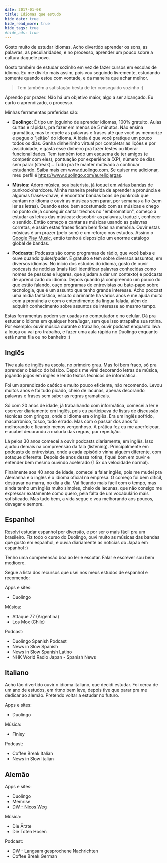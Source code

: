 ```yaml
---
date: 2017-01-08
title: Idiomas que estudo
hide_date: true
hide_read_more: true
hide_tags: true
#hide_ads: true
---
```


Gosto muito de estudar idiomas. Acho divertido aprender os sons, as palavras, as peculiaridades, e no processo, aprender um pouco sobre a cultura daquele povo.

Gosto também de estudar sozinho em vez de fazer cursos em escolas de idioma. Eu me divirto mais assim, pois vou seguindo livremente, estudando somente quando estou com vontade, e da maneira que achar melhor.

> Tem também a satisfação besta de ter conseguido sozinho :)

Aprendo por prazer. Não há um objetivo maior, algo a ser alcançado. Eu curto o aprendizado, o processo.

Minhas ferramentas preferidas são:

- **Duolingo:** É tipo um joguinho de aprender idiomas, 100% gratuito. Aulas curtas e rápidas, pra fazer em menos de 5 minutos. Não ensina gramática, mas te repete as palavras e frases até que você as memorize e pegue o "jeitão" do idioma. A ideia é que você pratique um pouco todos os dias. Ganha dinheirinho virtual por completar as lições e por assiduidade, e gasta esse dinheiro pra fazer testes ou liberar funcionalidades. Tem também todo um esquema de ter amigos (e competir com eles), pontuação por experiência (XP), número de dias sem parar (streak)... Tudo pra te manter motivado a continuar estudando. Saiba mais em www.duolingo.com. Se quiser me adicionar, meu perfil é https://www.duolingo.com/aureliojargas.

- **Música:** Adoro música, sou baterista, [já toquei em várias bandas](/musica/) de punkrock/hardcore. Minha maneira preferida de aprender a pronúncia e algumas frases-chave, é encontrar bandas boas de punkrock que cantam no idioma e ouvir as músicas sem parar, por semanas a fio (sem ler as letras). Quando estou bem acostumado com as músicas e chego no ponto de já conseguir cantar trechos no "embromation", começo a estudar as letras das músicas: descobrir as palavras, traduzir, conhecer o sentido. Então começo a cantar as músicas usando as palavras corretas, e assim estas frases ficam bem fixas na memória. Ouvir estas músicas é um prazer (pelo som) e um reforço nos estudos. Assino o [Google Play Music](https://play.google.com/music/), então tenho à disposição um enorme catálogo global de bandas.

- **Podcasts:** Podcasts são como programas de rádio, que você baixa e ouve quando quiser/puder. É gratuito e tem sobre diversos assuntos, em diversos idiomas. No início dos estudos do idioma, gosto de ouvir podcasts de notícias (mais fácil identificar palavras conhecidas como nomes de pessoas e lugares, que ajudam a dar um contexto) e podcasts de aprendizado do idioma. Depois quando já compreendo um pouco do que estão falando, ouço programas de entrevistas ou bate-papo sobre tecnologia, que é um assunto que tenho grande interesse. Acho podcast uma mídia fantástica, escuto diarimante há vários anos e me ajuda muito com a pronúncia e com o entendimento da língua falada, além de adquirir conhecimento sobre assuntos de interesse ao mesmo tempo.

Estas ferramentas podem ser usadas no computador e no celular. Dá pra estudar o idioma em qualquer hora/lugar, sem que isso atrapalhe sua rotina. Por exemplo: ouvir música durante o trabalho, ouvir podcast enquanto lava a louça ou vai pro trabalho, e fazer uma aula rápida no Duolingo enquanto está numa fila ou no banheiro :)


## Inglês

Tive aula de inglês na escola, no primeiro grau. Mas foi bem fraco, só pra aprender o básico do básico. Depois me virei decorando letras de música, jogando jogos em inglês e lendo textos técnicos de informática.

Foi um aprendizado caótico e muito pouco eficiente, não recomendo. Levou muitos anos e foi tudo picado, cheio de lacunas, apenas decorando palavras e frases sem saber as regras gramaticais.

Só com 20 anos de idade, já trabalhando com informática, comecei a ler e escrever diariamente em inglês, pois eu participava de listas de discussão técnicas com gringos, onde o idioma era o inglês. Era um inglês sofrido, macarrônico, tosco, tudo errado. Mas com o passar dos anos foi melhorando e ficando menos vergonhoso. A prática fez eu me aperfeiçoar, e acabei decorando a maioria das regras, por repetição.

Lá pelos 30 anos comecei a ouvir podcasts diariamente, em inglês. Isso ajudou demais na compreensão da fala (listening). Principalmente em podcasts de entrevistas, onde a cada episódio vinha alguém diferente, com sotaque diferente. Depois de anos dessa rotina, fiquei bom em ouvir e entender bem mesmo ouvindo acelerado (1.5x da velocidade normal).

Finalmente aos 40 anos de idade, comecei a falar inglês, pois me mudei pra Alemanha e o inglês é o idioma oficial na empresa. O começo foi bem difícil, destravar na marra, no dia a dia. Vai ficando mais fácil com o tempo, mas ainda tenho um inglês muito simples, cheio de lacunas, que não consigo me expressar exatamente como quero, pela falta de um vocabulário mais sofisticado. Mas tudo bem, a vida segue e vou melhorando aos poucos, devagar e sempre.


## Espanhol

Resolvi estudar espanhol por diversão, e por ser o mais fácil pra um brasileiro. Fiz todo o curso do Duolingo, ouvi muito as músicas das bandas que gosto em espanhol, e ouvia diariamente as notícias do Japão em espanhol :)

Tenho uma compreensão boa ao ler e escutar. Falar e escrever sou bem medíocre.

Segue a lista dos recursos que usei nos meus estudos de espanhol e recomendo:

Apps e sites:

- Duolingo

Música:

- Attaque 77 (Argentina)
- Los Mox (Chile)

Podcast:

- Duolingo Spanish Podcast
- News in Slow Spanish
- News in Slow Spanish Latino
- NHK World Radio Japan - Spanish News


## Italiano

Acho tão divertido ouvir o idioma italiano, que decidi estudar. Foi cerca de um ano de estudos, em ritmo bem leve, depois tive que parar pra me dedicar ao alemão. Pretendo voltar a estudar no futuro.

Apps e sites:

- Duolingo

Música:

- Finley

Podcast:

- Coffee Break Italian
- News in Slow Italian


## Alemão

Apps e sites:

- Duolingo
- Memrise
- [DW - Nicos Weg](https://learngerman.dw.com/en/overview)

Música:

- Die Ärzte
- Die Toten Hosen

Podcast:

- DW - Langsam gesprochene Nachrichten
- Coffee Break German
